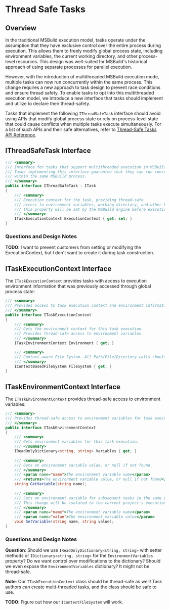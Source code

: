 # Thread Safe Tasks

## Overview

In the traditional MSBuild execution model, tasks operate under the assumption that they have exclusive control over the entire process during execution. This allows them to freely modify global process state, including environment variables, the current working directory, and other process-level resources. This design was well-suited for MSBuild's historical approach of using separate processes for parallel execution.

However, with the introduction of multithreaded MSBuild execution mode, multiple tasks can now run concurrently within the same process. This change requires a new approach to task design to prevent race conditions and ensure thread safety. To enable tasks to opt into this multithreaded execution model, we introduce a new interface that tasks should implement and utilize to declare their thread-safety.

Tasks that implement the following `IThreadSafeTask` interface should avoid using APIs that modify global process state or rely on process-level state that could cause conflicts when multiple tasks execute simultaneously. For a list of such APIs and their safe alternatives, refer to [Thread-Safe Tasks API Reference](thread-safe-tasks-api-reference.md).

## IThreadSafeTask Interface

```csharp
/// <summary>
/// Interface for tasks that support multithreaded execution in MSBuild.
/// Tasks implementing this interface guarantee that they can run concurrently with other tasks
/// within the same MSBuild process.
/// </summary>
public interface IThreadSafeTask : ITask
{
    /// <summary>
    /// Execution context for the task, providing thread-safe
    /// access to environment variables, working directory, and other build context.
    /// This property will be set by the MSBuild engine before execution is called.
    /// </summary>
    ITaskExecutionContext ExecutionContext { get; set; }
}
```

### Questions and Design Notes

**TODO**: I want to prevent customers from setting or modifying the ExecutionContext, but I don't want to create it during task construction.

## ITaskExecutionContext Interface

The `ITaskExecutionContext` provides tasks with access to execution environment information that was previously accessed through global process state:

```csharp
/// <summary>
/// Provides access to task execution context and environment information.
/// </summary>
public interface ITaskExecutionContext
{
    /// <summary>
    /// Gets the environment context for this task execution.
    /// Provides thread-safe access to environment variables.
    /// </summary>
    ITaskEnvironmentContext Environment { get; }

    /// <summary>
    /// Context-aware File System. All Path/File/Directory calls should be used through it.
    /// </summary>
    IContextBasedFileSystem FileSystem { get; }
}
```

## ITaskEnvironmentContext Interface

The `ITaskEnvironmentContext` provides thread-safe access to environment variables:

```csharp
/// <summary>
/// Provides thread-safe access to environment variables for task execution.
/// </summary>
public interface ITaskEnvironmentContext
{
    /// <summary>
    /// Gets environment variables for this task execution.
    /// </summary>
    IReadOnlyDictionary<string, string> Variables { get; }
    
    /// <summary>
    /// Gets an environment variable value, or null if not found.
    /// </summary>
    /// <param name="name">The environment variable name</param>
    /// <returns>The environment variable value, or null if not found</returns>
    string GetVariable(string name);
    
    /// <summary>
    /// Sets an environment variable for subsequent tasks in the same project.
    /// This change will be isolated to the current project's execution context.
    /// </summary>
    /// <param name="name">The environment variable name</param>
    /// <param name="value">The environment variable value</param>
    void SetVariable(string name, string value);
}
```

### Questions and Design Notes

**Question**: Should we use `IReadOnlyDictionary<string, string>` with setter methods or `IDictionary<string, string>` for the `EnvironmentVariables` property? Do we want control over modifications to the dictionary? Should we even expose the `EnvironmentVariables` dictionary? It might not be thread-safe.

**Note**: Our `ITaskExecutionContext` class should be thread-safe as well! Task authors can create multi-threaded tasks, and the class should be safe to use.

**TODO**: Figure out how our `IContextFileSystem` will work.